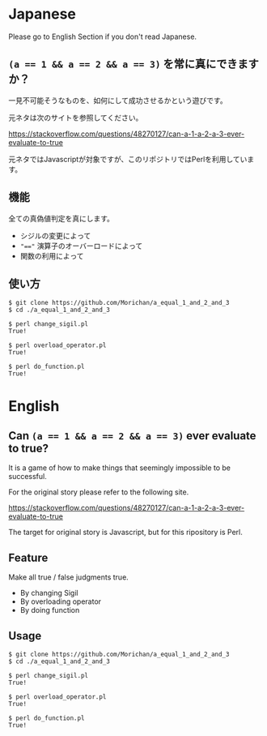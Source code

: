# Japanese

Please go to English Section if you don't read Japanese.



## `(a == 1 && a == 2 && a == 3)` を常に真にできますか？

一見不可能そうなものを、如何にして成功させるかという遊びです。

元ネタは次のサイトを参照してください。

https://stackoverflow.com/questions/48270127/can-a-1-a-2-a-3-ever-evaluate-to-true

元ネタではJavascriptが対象ですが、このリポジトリではPerlを利用しています。



## 機能

全ての真偽値判定を真にします。

* シジルの変更によって
* `"=="` 演算子のオーバーロードによって
* 関数の利用によって



## 使い方

```bash:command
$ git clone https://github.com/Morichan/a_equal_1_and_2_and_3
$ cd ./a_equal_1_and_2_and_3

$ perl change_sigil.pl
True!

$ perl overload_operator.pl
True!

$ perl do_function.pl
True!
```



# English

## Can `(a == 1 && a == 2 && a == 3)` ever evaluate to true?

It is a game of how to make things that seemingly impossible to be successful.

For the original story please refer to the following site.

https://stackoverflow.com/questions/48270127/can-a-1-a-2-a-3-ever-evaluate-to-true

The target for original story is Javascript, but for this ripository is Perl.



## Feature

Make all true / false judgments true.

* By changing Sigil
* By overloading operator
* By doing function



## Usage

```bash:command
$ git clone https://github.com/Morichan/a_equal_1_and_2_and_3
$ cd ./a_equal_1_and_2_and_3

$ perl change_sigil.pl
True!

$ perl overload_operator.pl
True!

$ perl do_function.pl
True!
```

